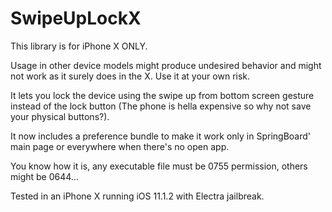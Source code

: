 # SwipeUpLockX

This library is for iPhone X ONLY. 

Usage in other device models might produce undesired behavior and might not work as it surely does in the X. Use it at your own risk.

It lets you lock the device using the swipe up from bottom screen gesture instead of the lock button (The phone is hella expensive so why not save your physical buttons?).

It now includes a preference bundle to make it work only in SpringBoard' main page or everywhere when there's no open app.

You know how it is, any executable file must be 0755 permission, others might be 0644...

Tested in an iPhone X running iOS 11.1.2 with Electra jailbreak.

